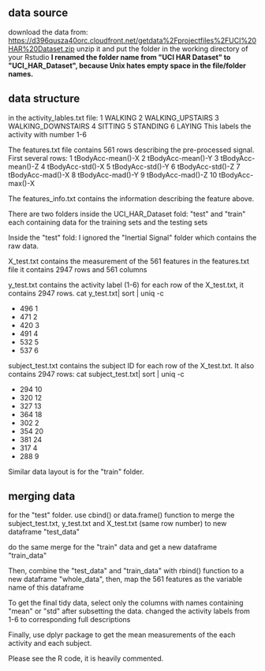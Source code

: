 ## data source
download the data from: 
https://d396qusza40orc.cloudfront.net/getdata%2Fprojectfiles%2FUCI%20HAR%20Dataset.zip
unzip it and put the folder in the working directory of your Rstudio
**I renamed the folder name from "UCI HAR Dataset" to "UCI_HAR_Dataset", because Unix hates
empty space in the file/folder names.**

## data structure
in the activity_lables.txt file:
1 WALKING
2 WALKING_UPSTAIRS
3 WALKING_DOWNSTAIRS
4 SITTING
5 STANDING
6 LAYING
This labels the activity with number 1-6

The features.txt file contains 561 rows describing the pre-processed signal.
First several rows:
1 tBodyAcc-mean()-X
2 tBodyAcc-mean()-Y
3 tBodyAcc-mean()-Z
4 tBodyAcc-std()-X
5 tBodyAcc-std()-Y
6 tBodyAcc-std()-Z
7 tBodyAcc-mad()-X
8 tBodyAcc-mad()-Y
9 tBodyAcc-mad()-Z
10 tBodyAcc-max()-X

The features_info.txt contains the information describing the feature above.

There are two folders inside the UCI_HAR_Dataset fold: "test" and "train"
each containing data for the training sets and the testing sets

Inside the "test" fold:
I ignored the "Inertial Signal" folder which contains the raw data.

X_test.txt contains the measurement of the 561 features in the features.txt file
it contains 2947 rows and 561 columns

y_test.txt contains the activity label (1-6) for each row of the X_test.txt, it contains 2947 rows.
cat y_test.txt| sort | uniq -c
 * 496 1
 * 471 2
 * 420 3
 * 491 4
 * 532 5
 * 537 6
 
subject_test.txt contains the subject ID for each row of the X_test.txt.
It also contains 2947 rows:
cat subject_test.txt| sort | uniq -c
 * 294 10
 * 320 12
 * 327 13
 * 364 18
 * 302 2
 * 354 20
 * 381 24
 * 317 4
 * 288 9
 
 Similar data layout is for the "train" folder.
 
 ## merging data
 
 for the "test" folder.
 use cbind() or data.frame() function to merge the
 subject_test.txt, y_test.txt and X_test.txt (same row number)
 to new dataframe "test_data"
 
 do the same merge for the "train" data and get a new dataframe "train_data"
 
 Then, combine the "test_data" and "train_data" with rbind() function to a new dataframe
 "whole_data", then, map the 561 features as the variable name of this dataframe
 
 
 To get the final tidy data, select only the columns with names containing "mean" or "std"
 after subsetting the data. changed the activity labels from 1-6 to corresponding full descriptions 
 
 Finally, use dplyr package to get the mean measurements of the each activity and each subject.
 
 Please see the R code, it is heavily commented.
 